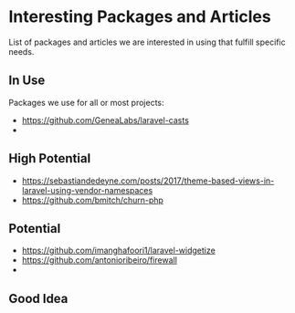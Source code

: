 # Interesting Packages and Articles
List of packages and articles we are interested in using that fulfill specific needs.

## In Use
Packages we use for all or most projects:
- https://github.com/GeneaLabs/laravel-casts
- 

## High Potential
- https://sebastiandedeyne.com/posts/2017/theme-based-views-in-laravel-using-vendor-namespaces
- https://github.com/bmitch/churn-php

## Potential
- https://github.com/imanghafoori1/laravel-widgetize
- https://github.com/antonioribeiro/firewall
- 

## Good Idea

